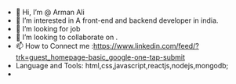 - 👋 Hi, I’m @ Arman Ali
- 👀 I’m interested in A front-end and backend developer in india.
- 🌱 I’m looking for job
- 💞️ I’m looking to collaborate on .
- 📫 How to Connect me :https://www.linkedin.com/feed/?trk=guest_homepage-basic_google-one-tap-submit
- Language and Tools: html,css,javascript,reactjs,nodejs,mongodb;
- 
<!---
14581arman/14581arman is a ✨ special ✨ repository because its `README.md` (this file) appears on your GitHub profile.
You can click the Preview link to take a look at your changes.
--->
